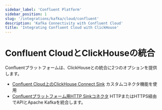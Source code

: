 ```yaml
---
sidebar_label: 'Confluent Platform'
sidebar_position: 1
slug: '/integrations/kafka/cloud/confluent'
description: 'Kafka Connectivity with Confluent Cloud'
title: 'Integrating Confluent Cloud with ClickHouse'
---
```





# Confluent CloudとClickHouseの統合

Confluentプラットフォームは、ClickHouseとの統合に2つのオプションを提供します。

* [Confluent Cloud上のClickHouse Connect Sink](./custom-connector.md) カスタムコネクタ機能を使用
* [Confluentプラットフォーム用HTTP Sinkコネクタ](./kafka-connect-http.md) HTTPまたはHTTPS経由でAPIとApache Kafkaを統合します。

